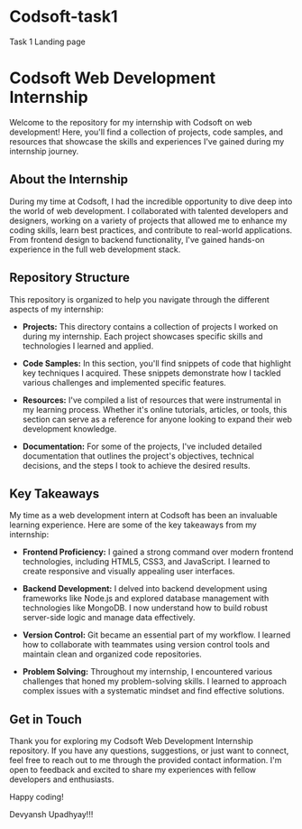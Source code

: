 # Codsoft-task1
Task 1 Landing page
# Codsoft Web Development Internship

Welcome to the repository for my internship with Codsoft on web development! Here, you'll find a collection of projects, code samples, and resources that showcase the skills and experiences I've gained during my internship journey.

## About the Internship

During my time at Codsoft, I had the incredible opportunity to dive deep into the world of web development. I collaborated with talented developers and designers, working on a variety of projects that allowed me to enhance my coding skills, learn best practices, and contribute to real-world applications. From frontend design to backend functionality, I've gained hands-on experience in the full web development stack.

## Repository Structure

This repository is organized to help you navigate through the different aspects of my internship:

- **Projects:** This directory contains a collection of projects I worked on during my internship. Each project showcases specific skills and technologies I learned and applied.

- **Code Samples:** In this section, you'll find snippets of code that highlight key techniques I acquired. These snippets demonstrate how I tackled various challenges and implemented specific features.

- **Resources:** I've compiled a list of resources that were instrumental in my learning process. Whether it's online tutorials, articles, or tools, this section can serve as a reference for anyone looking to expand their web development knowledge.

- **Documentation:** For some of the projects, I've included detailed documentation that outlines the project's objectives, technical decisions, and the steps I took to achieve the desired results.

## Key Takeaways

My time as a web development intern at Codsoft has been an invaluable learning experience. Here are some of the key takeaways from my internship:

- **Frontend Proficiency:** I gained a strong command over modern frontend technologies, including HTML5, CSS3, and JavaScript. I learned to create responsive and visually appealing user interfaces.

- **Backend Development:** I delved into backend development using frameworks like Node.js and explored database management with technologies like MongoDB. I now understand how to build robust server-side logic and manage data effectively.

- **Version Control:** Git became an essential part of my workflow. I learned how to collaborate with teammates using version control tools and maintain clean and organized code repositories.

- **Problem Solving:** Throughout my internship, I encountered various challenges that honed my problem-solving skills. I learned to approach complex issues with a systematic mindset and find effective solutions.

## Get in Touch

Thank you for exploring my Codsoft Web Development Internship repository. If you have any questions, suggestions, or just want to connect, feel free to reach out to me through the provided contact information. I'm open to feedback and excited to share my experiences with fellow developers and enthusiasts.

Happy coding!

Devyansh Upadhyay!!!
